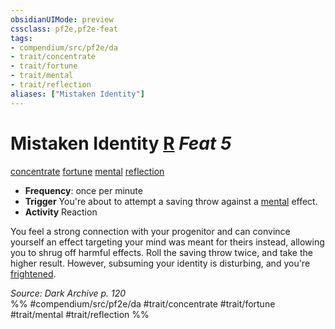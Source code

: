 ```yaml
---
obsidianUIMode: preview
cssclass: pf2e,pf2e-feat
tags:
- compendium/src/pf2e/da
- trait/concentrate
- trait/fortune
- trait/mental
- trait/reflection
aliases: ["Mistaken Identity"]
---
```

# Mistaken Identity  [R](../../rules/core-rulebook/chapter-9-playing-the-game.md#Actions "Reaction") *Feat 5*  
[concentrate](../../rules/traits/concentrate.md)  [fortune](../../rules/traits/fortune.md)  [mental](../../rules/traits/mental.md)  [reflection](../../rules/traits/reflection-da.md)  

- **Frequency**: once per minute
- **Trigger** You're about to attempt a saving throw against a [mental](../../rules/traits/mental.md) effect.
- **Activity** Reaction

You feel a strong connection with your progenitor and can convince yourself an effect targeting your mind was meant for theirs instead, allowing you to shrug off harmful effects. Roll the saving throw twice, and take the higher result. However, subsuming your identity is disturbing, and you're [frightened](../../rules/conditions.md#Frightened).

*Source: Dark Archive p. 120*  
%% #compendium/src/pf2e/da #trait/concentrate #trait/fortune #trait/mental #trait/reflection %%